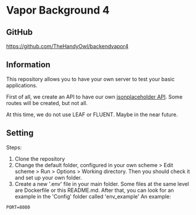 # Vapor Background 4

## GitHub
https://github.com/TheHandyOwl/backendvapor4

## Information
This repository allows you to have your own server to test your basic applications.

First of all, we create an API to have our own [jsonplaceholder API](https://jsonplaceholder.typicode.com/). Some routes will be created, but not all.

At this time, we do not use LEAF or FLUENT. Maybe in the near future.

## Setting
Steps:
1. Clone the repository
2. Change the default folder, configured in your own scheme > Edit scheme > Run > Options > Working directory. Then you should check it and set up your own folder.
3. Create a new '.env' file in your main folder. Some files at the same level are Dockerfile or this README.md. After that, you can look for an example in the 'Config' folder called 'env_example'
An example:
```
PORT=8080
```